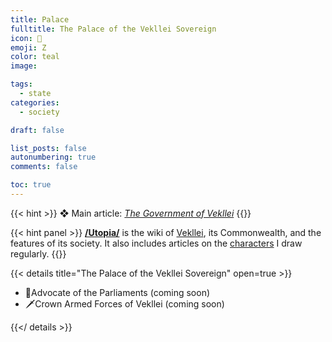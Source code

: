 ```yaml
---
title: Palace
fulltitle: The Palace of the Vekllei Sovereign
icon: 🌸
emoji: Ζ
color: teal
image: 

tags: 
  - state
categories:
  - society

draft: false

list_posts: false
autonumbering: true
comments: false

toc: true
---
```

{{< hint >}}
❖ Main article: *[The Government of Vekllei](/utopia/society/state/government/parliaments)*
{{</hint>}}

{{< hint panel >}}
[**/Utopia/**](/utopia/) is the wiki of [Vekllei](/utopia/vekllei), its Commonwealth, and the features of its society. It also includes articles on the [characters](/utopia/characters/) I draw regularly.
{{</hint>}}

{{< details title="The Palace of the Vekllei Sovereign" open=true >}}
- <!--<a href="/utopia/society/state/palace/parliaments-advocate/">--><span class="navicon">👑</span>Advocate of the Parliaments (coming soon)<!--</a>-->
- <!--<a href="/utopia/society/state/palace/military/">--><span class="navicon">🗡</span>Crown Armed Forces of Vekllei (coming soon)<!--</a>-->


{{</ details >}}